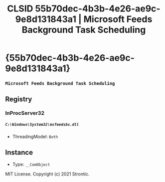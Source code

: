 ﻿---
title: "CLSID 55b70dec-4b3b-4e26-ae9c-9e8d131843a1 | Microsoft Feeds Background Task Scheduling"
excerpt: What is COM-Object CLSID 55b70dec-4b3b-4e26-ae9c-9e8d131843a1?
---

# {55b70dec-4b3b-4e26-ae9c-9e8d131843a1}

### `Microsoft Feeds Background Task Scheduling`

## Registry


### InProcServer32

##### `C:\Windows\System32\msfeedsbs.dll`
* ThreadingModel: `Both`

## Instance

* Type: `__ComObject`

MIT License. Copyright (c) 2021 Strontic.


